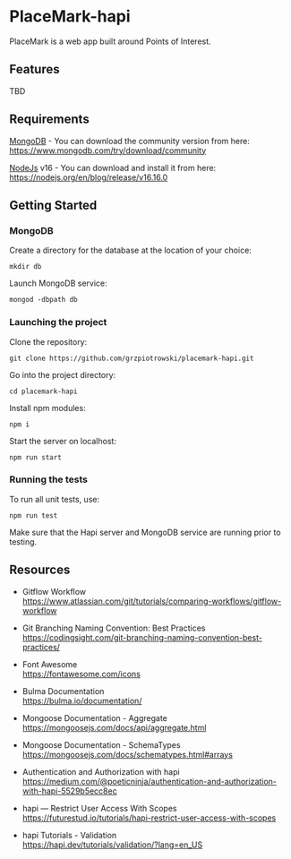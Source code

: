# PlaceMark-hapi

PlaceMark is a web app built around Points of Interest.

## Features
TBD

## Requirements
[MongoDB](https://www.mongodb.com/) - You can download the community version from here: https://www.mongodb.com/try/download/community

[NodeJs](https://nodejs.org/en) v16 - You can download and install it from here: https://nodejs.org/en/blog/release/v16.16.0

## Getting Started
### MongoDB
Create a directory for the database at the location of your choice:
```
mkdir db
```
Launch MongoDB service:
```
mongod -dbpath db
```

### Launching the project
Clone the repository:
```
git clone https://github.com/grzpiotrowski/placemark-hapi.git
```
Go into the project directory:
```
cd placemark-hapi
```
Install npm modules:
```
npm i
```
Start the server on localhost:
```
npm run start
```

### Running the tests
To run all unit tests, use:
```
npm run test
```
Make sure that the Hapi server and MongoDB service are running prior to testing.

## Resources
* Gitflow Workflow \
https://www.atlassian.com/git/tutorials/comparing-workflows/gitflow-workflow

* Git Branching Naming Convention: Best Practices \
https://codingsight.com/git-branching-naming-convention-best-practices/

* Font Awesome \
https://fontawesome.com/icons

* Bulma Documentation \
https://bulma.io/documentation/

* Mongoose Documentation - Aggregate \
https://mongoosejs.com/docs/api/aggregate.html

* Mongoose Documentation - SchemaTypes \
https://mongoosejs.com/docs/schematypes.html#arrays

* Authentication and Authorization with hapi \
https://medium.com/@poeticninja/authentication-and-authorization-with-hapi-5529b5ecc8ec

* hapi — Restrict User Access With Scopes \
https://futurestud.io/tutorials/hapi-restrict-user-access-with-scopes

* hapi Tutorials - Validation \
https://hapi.dev/tutorials/validation/?lang=en_US